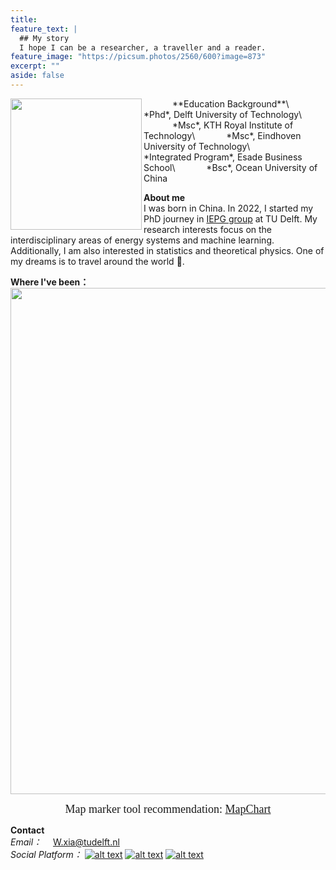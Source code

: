 ```yaml
---
title: 
feature_text: |
  ## My story
  I hope I can be a researcher, a traveller and a reader.
feature_image: "https://picsum.photos/2560/600?image=873"
excerpt: ""
aside: false
---
```


<img src="https://media-exp1.licdn.com/dms/image/D4D03AQE7uX2AJwOgWw/profile-displayphoto-shrink_800_800/0/1643229835687?e=1675900800&v=beta&t=c_GLHH0bS1t09uGHaIF1Gcr-HAGQvMA04DijBqRHdKE" width="210" align="left"/>
&emsp;&emsp;&emsp; **Education Background**\
&emsp;&emsp;&emsp; *Phd*, Delft University of Technology\
&emsp;&emsp;&emsp; *Msc*, KTH Royal Institute of Technology\
&emsp;&emsp;&emsp; *Msc*, Eindhoven University of Technology\
&emsp;&emsp;&emsp; *Integrated Program*, Esade Business School\
&emsp;&emsp;&emsp; *Bsc*, Ocean University of China

**About me**\
I was born in China. In 2022, I started my PhD journey in <a href="https://www.tudelft.nl/ewi/over-de-faculteit/afdelingen/electrical-sustainable-energy/intelligent-electrical-power-grids-iepg-group">IEPG group</a> at TU Delft. My research interests focus on the interdisciplinary areas of energy systems and machine learning. Additionally, I am also interested in statistics and theoretical physics. 
One of my dreams is to travel around the world :flight_departure:.

**Where I've been：**\
<img src="https://scontent-ams2-1.xx.fbcdn.net/v/t39.30808-6/318478292_1298026027705258_8509271587284893906_n.jpg?_nc_cat=104&ccb=1-7&_nc_sid=730e14&_nc_ohc=oKQXG6_uSlgAX-e9Wm9&_nc_ht=scontent-ams2-1.xx&oh=00_AfCj6_OB5HKuXrbLoQeIoJmgce3CIOUYROy7W5_4QuwcAA&oe=6394B674" width="810" align="center"/> 
<center><font face="黑体" size=4>Map marker tool recommendation: <a href="https://www.mapchart.net/index.html">MapChart</a> </font></center>

**Contact**\
*Email：*  &emsp;<font color=blue>W.xia@tudelft.nl</font>\
*Social Platform：*
[![alt text][1.1]][1]
[![alt text][2.1]][2]
[![alt text][3.1]][3]

[1.1]: https://scontent-ams2-1.xx.fbcdn.net/v/t39.30808-6/319710059_1302383577269503_137714637045953664_n.jpg?stp=cp0_dst-jpg&_nc_cat=104&ccb=1-7&_nc_sid=730e14&_nc_ohc=rbXcUvvzEigAX9Id06h&_nc_ht=scontent-ams2-1.xx&oh=00_AfBxmqebKv9BHHe1qOLYxxN0zpPfz-dC6dE3yg64hILyEw&oe=639C36C2 (Link)
[2.1]: https://scontent-ams2-1.xx.fbcdn.net/v/t39.30808-6/319521466_1302383583936169_4475363384483466829_n.jpg?stp=cp0_dst-jpg&_nc_cat=106&ccb=1-7&_nc_sid=730e14&_nc_ohc=QHqD2CGSLK8AX_XGYNJ&_nc_ht=scontent-ams2-1.xx&oh=00_AfBCX3qG2aP9rjOMOiVVwEUx0muIP-It7AS8VFJYV2QczA&oe=639ADFA1 (Github)
[3.1]: https://scontent-ams4-1.xx.fbcdn.net/v/t39.30808-6/319666078_1302383580602836_5220306786505167118_n.jpg?stp=cp0_dst-jpg&_nc_cat=109&ccb=1-7&_nc_sid=730e14&_nc_ohc=-w2zgwDtN7kAX9af5jj&_nc_ht=scontent-ams4-1.xx&oh=00_AfDD9gip-Bke1WC_930Rs1PC-clI7DNsTJ24osQlIoj2mA&oe=639B7095 (zhihu)

[1]: www.linkedin.com/in/weijie-xia-0bb095180
[2]: www.linkedin.com/in/weijie-xia-0bb095180
[3]: https://github.com/xiaweijie1996
 